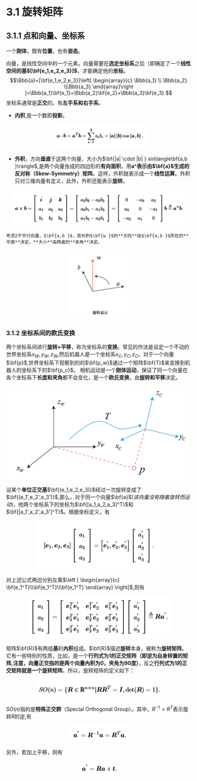 # 3.1 旋转矩阵

## 3.1.1 点和向量、坐标系

一个**刚体**，既有**位置**，也有**姿态**。


向量，是线性空间中的一个元素。向量需要在**选定坐标系**之后（即确定了一个**线性空间的基$[\bf{e_1,e_2,e_3}]$**，才能确定他的**坐标**。
$$\Bbb{a}=[\bf{e_1,e_2,e_3}]\left[ \begin{array}{c} \Bbb{a_1} \\ \Bbb{a_2} \\\Bbb{a_3} \end{array}\right ]=\Bbb{a_1}\bf{e_1}+\Bbb{a_2}\bf{e_2}+\Bbb{a_3}\bf{e_3}
$$
坐标系通常是**正交**的。有**左手系和右手系**。

* **内积**,是一个数即**投影**。

<div align=center>

![avatar](内积.png)
</div>

* **外积**，方向**垂直**于这两个向量，大小为$\bf{|a| \cdot |b| }  sin\langle\bf{a,b }\rangle$,是两个向量张成的四边形的**有向面积**，用**a^**表示由$\bf{a}$生成的**反对称（Skew-Symmetry）矩阵**。这样，外积就表示成一个**线性运算**。外积只对三维向量有定义，此外，外积还能表示**旋转**。
<div align=center>

![avatar](外积.png)

</div>

    考虑2不平行向量，$\bf{a,b }$，其外积$\bf{w }$的**方向**由$\bf{a,b }$所在的**平面**决定，**大小**由两者的**夹角**决定。

<div align=center>

![avatar](外积表旋转.png)
</div>

### 3.1.2 坐标系间的欧氏变换
两个坐标系间进行**旋转+平移**，称为坐标系的**变换**。常见的作法是设定一个不动的世界坐标系$x_W,y_W,z_W$,然后机器人是一个坐标系$x_C,y_C,z_C$。对于一个向量$\bf{p}$,世界坐标系下观察到的的$\bf{p_w}$通过一个矩阵$\bf{T}$来变换到机器人的坐标系下的$\bf{p_c}$。
相机运动是一个**刚体运动**，保证了同一个向量在各个坐标系下**长度和夹角**都不会变化，是一个**欧氏变换**，由**旋转和平移**决定。

<div align=center>

![avatar](坐标变换.png)
</div>



设某个**单位正交基**$\bf{(e_1,e_2,e_3)}$经过一次旋转变成了$\bf{(e_1',e_2',e_3')}$,那么，对于同一个向量$\bf{a}$($该向量没有随着旋转而运动$)，他两个坐标系下的坐标为$\bf{[a_1,a_2,a_3]^T}$和$\bf{[a_1',a_2',a_3']^T}$。根据坐标定义，有

<div align=center>

![avatar](基变换.png)

</div>

对上述公式两边分别左乘$\left [ \begin{array}{c} \bf{e_1^T}\\\bf{e_1^T}\\\bf{e_1^T} \end{array} \right]$,则有

<div align=center>

![avatar](坐标变换公式.png)

</div>

矩阵$\bf{R}$有两组**基**的**內积**组成。$\bf{R}$描述**旋转**本身，被称为**旋转矩阵**。它有一些特别的性质，比如，是一个**行列式为1的正交矩阵（即逆为自身转置的矩阵,注意，向量正交指的是两个向量內积为0，夹角为90度）**，反之**行列式为1的正交矩阵就是一个旋转矩阵**。所以，旋转矩阵的定义如下：

<div align=center>

![avatar](旋转矩阵定义.png)

</div>

$SO(n)$指的是**特殊正交群**（Special Orthogonal Group）。其中，$R^{-1}=R^T$表示旋转$R$的逆,有

<div align=center>

![avatar](旋转矩阵的逆.png)

</div>

另外，若加上平移，则有

<div align=center>

![avatar](旋转加平移.png)
  
</div>